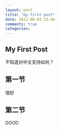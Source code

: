 ```yaml
---
layout: post
title: "my-first-post"
date: 2012-06-03 23:44
comments: true
categories: 
---
```

## My First Post

不知道对中文支持如何？

## 第一节

很好

## 第二节

GOOD

